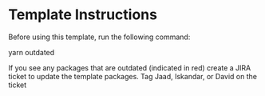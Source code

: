 # Template Instructions

Before using this template, run the following command:

yarn outdated

If you see any packages that are outdated (indicated in red) create a JIRA ticket to update the template packages.
Tag Jaad, Iskandar, or David on the ticket

